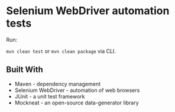 # Selenium WebDriver automation tests

Run:

`mvn clean test` or
`mvn clean package` via CLI.

## Built With
- Maven - dependency management
- Selenium WebDriver - automation of web browsers
- JUnit - a unit test framework
- Mockneat - an open-source data-generator library